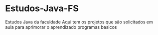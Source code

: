 # Estudos-Java-FS
Estudos Java da faculdade
Aqui tem os projetos que são solicitados em aula para aprimorar o aprendizado 
programas basicos
